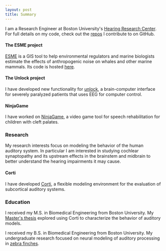 ```yaml
---
layout: post
title: Summary
---
```

I am a Research Engineer at Boston University's [Hearing Research Center](http://bu.edu/hrc). For full details on my code, check out the [repos](https://github.com/gvoysey) I contribute to on GitHub.

#### The ESME project
[ESME](https://esme.bu.edu) is a GIS tool to help environmental regulators and marine biologists estimate the effects of anthropogenic noise on whales and other marine mammals.  Its code is hosted [here](https://github.com/AuditoryBiophysicsLab/ESME-Workbench).

#### The Unlock project
I have developed new functionality for [unlock](http://unlockproject.org), a brain-computer interface for severely paralyzed patients that uses EEG for computer control. 

#### NinjaGame 
I have worked on [NinjaGame](https://crowdfunding.bu.edu/project/5434508a092065263529349a/updates/1), a video game tool for speech rehabilitation for children with cleft palates.

### Research
My research interests focus on modeling the behavior of the human auditory system.  In particular I am interested in studying cochlear synaptopathy and its upstream effects in the brainstem and midbrain to better understand the hearing impairments it may cause.  

#### Corti 
I have developed [Corti](https://github.com/gvoysey/corti), a flexible modeling environment for the evaluation of subcortical auditory systems. 




### Education
I received my M.S. in Biomedical Engineering from Boston University.  My [Master's thesis](https://github.com/gvoysey/thesis) explored using Corti to characterize the behavior of auditory models. 

I received my B.S. in Biomedical Engineering from Boston University.  My undergraduate research focused on neural modeling of auditory processing  in [zebra finches](https://github.com/gvoysey/gabor-strf/tree/master/doc).


